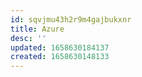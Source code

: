 ```yaml
---
id: sqvjmu43h2r9m4gajbukxnr
title: Azure
desc: ''
updated: 1658630184137
created: 1658630148133
---
```

